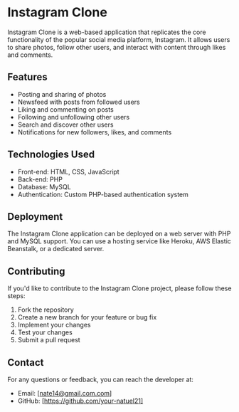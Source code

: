 # Instagram Clone

Instagram Clone is a web-based application that replicates the core functionality of the popular social media platform, Instagram. It allows users to share photos, follow other users, and interact with content through likes and comments.

## Features

- Posting and sharing of photos
- Newsfeed with posts from followed users
- Liking and commenting on posts
- Following and unfollowing other users
- Search and discover other users
- Notifications for new followers, likes, and comments

## Technologies Used

- Front-end: HTML, CSS, JavaScript
- Back-end: PHP
- Database: MySQL
- Authentication: Custom PHP-based authentication system



## Deployment

The Instagram Clone application can be deployed on a web server with PHP and MySQL support. You can use a hosting service like Heroku, AWS Elastic Beanstalk, or a dedicated server.

## Contributing

If you'd like to contribute to the Instagram Clone project, please follow these steps:

1. Fork the repository
2. Create a new branch for your feature or bug fix
3. Implement your changes
4. Test your changes
5. Submit a pull request

## Contact

For any questions or feedback, you can reach the developer at:

- Email: [nate14@gmail.com.com]
- GitHub: [https://github.com/your-natuel21]
